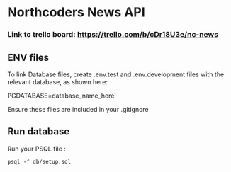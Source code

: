 # Northcoders News API

### Link to trello board: https://trello.com/b/cDr18U3e/nc-news

## ENV files

To link Database files, create .env.test and .env.development files with the relevant database, as shown here:

PGDATABASE=database_name_here

Ensure these files are included in your .gitignore

## Run database

Run your PSQL file :

    psql -f db/setup.sql

